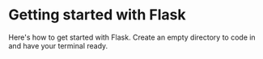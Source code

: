 # Getting started with Flask

Here's how to get started with Flask. Create an empty directory to code in and have your terminal ready.
